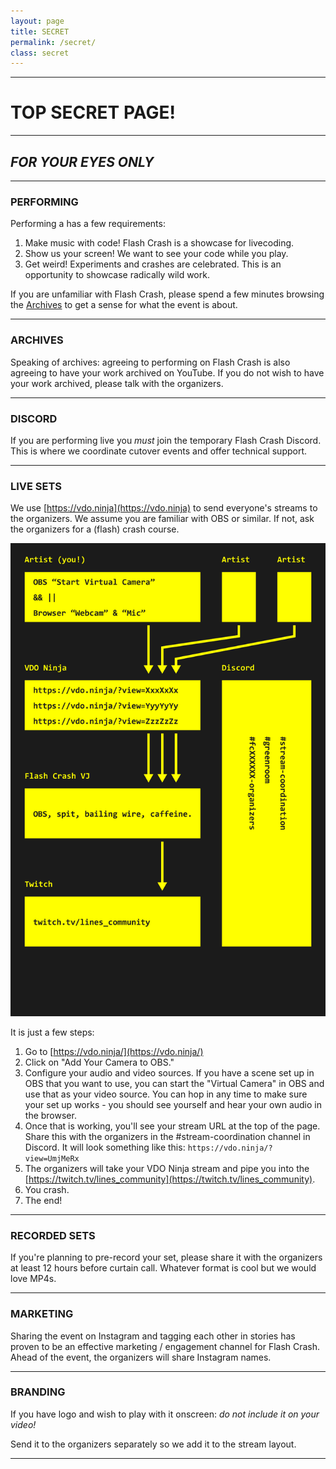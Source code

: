 ```yaml
---
layout: page
title: SECRET
permalink: /secret/
class: secret
---
```

---
# TOP SECRET PAGE!
---
## *FOR YOUR EYES ONLY*
---

### PERFORMING

Performing a has a few requirements:

1. Make music with code! Flash Crash is a showcase for livecoding.
2. Show us your screen! We want to see your code while you play.
3. Get weird! Experiments and crashes are celebrated. This is an opportunity to showcase radically wild work.

If you are unfamiliar with Flash Crash, please spend a few minutes browsing the [Archives](/archives) to get a sense for what the event is about.

---

### ARCHIVES

Speaking of archives: agreeing to performing on Flash Crash is also agreeing to have your work archived on YouTube. If you do not wish to have your work archived, please talk with the organizers.

---

### DISCORD

If you are performing live you *must* join the temporary Flash Crash Discord. This is where we coordinate cutover events and offer technical support.

---

### LIVE SETS

We use [https://vdo.ninja](https://vdo.ninja) to send everyone's streams to the organizers. We assume you are familiar with OBS or similar. If not, ask the organizers for a (flash) crash course.

[![Schematic](/assets/images/schematic.png)](/assets/images/schematic.png)

It is just a few steps:

1. Go to [https://vdo.ninja/](https://vdo.ninja/)
2. Click on "Add Your Camera to OBS."
3. Configure your audio and video sources. If you have a scene set up in OBS that you want to use, you can start the "Virtual Camera" in OBS and use that as your video source. You can hop in any time to make sure your set up works - you should see yourself and hear your own audio in the browser.
3. Once that is working, you'll see your stream URL at the top of the page. Share this with the organizers in the #stream-coordination channel in Discord. It will look something like this: `https://vdo.ninja/?view=UmjMeRx`
4. The organizers will take your VDO Ninja stream and pipe you into the [https://twitch.tv/lines_community](https://twitch.tv/lines_community).
5. You crash.
6. The end!

---

### RECORDED SETS

If you're planning to pre-record your set, please share it with the organizers at least 12 hours before curtain call. Whatever format is cool but we would love MP4s.

---

### MARKETING

Sharing the event on Instagram and tagging each other in stories has proven to be an effective marketing / engagement channel for Flash Crash. Ahead of the event, the organizers will share Instagram names.

---
### BRANDING

If you have logo and wish to play with it onscreen: *do not include it on your video!*

Send it to the organizers separately so we add it to the stream layout.

---